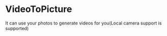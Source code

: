 # VideoToPicture
It can use your photos to generate videos for you(Local camera support is supported)
